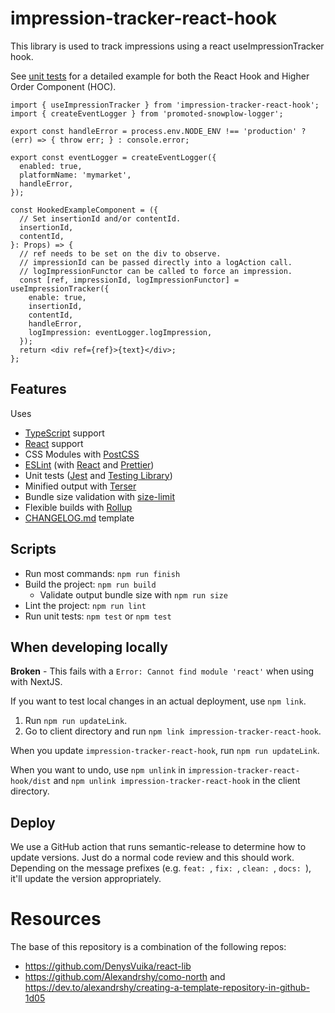 # impression-tracker-react-hook

This library is used to track impressions using a react useImpressionTracker hook.

See [unit tests](src/index.test.tsx) for a detailed example for both the React Hook and Higher Order Component (HOC).

```
import { useImpressionTracker } from 'impression-tracker-react-hook';
import { createEventLogger } from 'promoted-snowplow-logger';

export const handleError = process.env.NODE_ENV !== 'production' ? (err) => { throw err; } : console.error;

export const eventLogger = createEventLogger({
  enabled: true,
  platformName: 'mymarket',
  handleError,
});

const HookedExampleComponent = ({
  // Set insertionId and/or contentId.
  insertionId,
  contentId,
}: Props) => {
  // ref needs to be set on the div to observe.
  // impressionId can be passed directly into a logAction call.
  // logImpressionFunctor can be called to force an impression.
  const [ref, impressionId, logImpressionFunctor] = useImpressionTracker({
    enable: true,
    insertionId,
    contentId,
    handleError,
    logImpression: eventLogger.logImpression,
  });
  return <div ref={ref}>{text}</div>;
};
```

## Features

Uses
- [TypeScript](https://www.typescriptlang.org/) support
- [React](https://reactjs.org/) support
- CSS Modules with [PostCSS](https://postcss.org/)
- [ESLint](https://eslint.org/) (with [React](https://reactjs.org/) and [Prettier](https://prettier.io/))
- Unit tests ([Jest](https://jestjs.io/) and [Testing Library](https://testing-library.com/))
- Minified output with [Terser](https://terser.org/)
- Bundle size validation with [size-limit](https://github.com/ai/size-limit)
- Flexible builds with [Rollup](https://www.rollupjs.org/)
- [CHANGELOG.md](https://keepachangelog.com/en/1.0.0/) template

## Scripts

- Run most commands: `npm run finish`
- Build the project: `npm run build`
  - Validate output bundle size with `npm run size`
- Lint the project: `npm run lint`
- Run unit tests: `npm test` or `npm test`


## When developing locally

**Broken** - This fails with a `Error: Cannot find module 'react'` when using with NextJS.

If you want to test local changes in an actual deployment, use `npm link`.

1. Run `npm run updateLink`.
4. Go to client directory and run `npm link impression-tracker-react-hook`.

When you update `impression-tracker-react-hook`, run `npm run updateLink`.

When you want to undo, use `npm unlink` in `impression-tracker-react-hook/dist` and `npm unlink impression-tracker-react-hook` in the client directory.

## Deploy

We use a GitHub action that runs semantic-release to determine how to update versions.  Just do a normal code review and this should work.  Depending on the message prefixes (e.g. `feat: `, `fix: `, `clean: `, `docs: `), it'll update the version appropriately.

# Resources

The base of this repository is a combination of the following repos:
- https://github.com/DenysVuika/react-lib
- https://github.com/Alexandrshy/como-north and https://dev.to/alexandrshy/creating-a-template-repository-in-github-1d05
